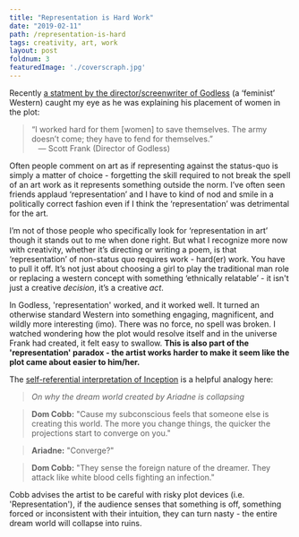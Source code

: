 ```yaml
---
title: "Representation is Hard Work"
date: "2019-02-11"
path: /representation-is-hard
tags: creativity, art, work
layout: post
foldnum: 3
featuredImage: './coverscraph.jpg'
---
```


Recently [a statment by the director/screenwriter of Godless](https://www.indiewire.com/2018/05/netflix-godless-western-scott-frank-1201966612/) (a ‘feminist’ Western) caught my eye as he was explaining his placement of women in the plot:
> “I worked hard for them [women] to save themselves. The army doesn’t come; they have to fend for themselves.”
<br />&nbsp;&nbsp; &mdash; Scott Frank (Director of Godless)

Often people comment on art as if representing against the status-quo is simply a matter of choice - forgetting the skill required to not break the spell of an art work as it represents something outside the norm. I’ve often seen friends applaud ‘representation’ and I have to kind of nod and smile in a politically correct fashion even if I think the ‘representation’ was detrimental for the art.

I’m not of those people who specifically look for ‘representation in art’ though it stands out to me when done right. But what I recognize more now with creativity, whether it’s directing or writing a poem, is that ‘representation’ of non-status quo requires work - hard(er) work. You have to pull it off. It’s not just about choosing a girl to play the traditional man role or replacing a western concept with something ‘ethnically relatable’ - it isn't just a creative *decision*, it’s a creative *act*.

In Godless, 'representation' worked, and it worked well. It turned an otherwise standard Western into something engaging, magnificent, and wildly more interesting (imo). There was no force, no spell was broken. I watched wondering how the plot would resolve itself and in the universe Frank had created, it felt easy to swallow. **This is also part of the 'representation' paradox - the artist works harder to make it seem like the plot came about easier to him/her.**

The [self-referential interpretation of Inception](https://www.wired.com/2010/07/the-neuroscience-of-inception/) is a  helpful analogy here:

> *On why the dream world created by Ariadne is collapsing*

> **Dom Cobb:** "Cause my subconscious feels that someone else is creating this world. The more you change things, the quicker the projections start to converge on you."

> **Ariadne:** "Converge?"

> **Dom Cobb:** "They sense the foreign nature of the dreamer. They attack like white blood cells fighting an infection."  

Cobb advises the artist to be careful with risky plot devices (i.e. 'Representation'), if the audience senses that something is off, something forced or inconsistent with their intuition, they can turn nasty - the entire dream world will collapse into ruins. 
